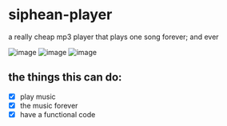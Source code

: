 # siphean-player
a really cheap mp3 player that plays one song forever; and ever

![image](https://github.com/user-attachments/assets/bffd0649-454c-4262-93f6-4d0744a4235d)
![image](https://github.com/user-attachments/assets/3916593d-52b4-4e42-b4c8-236d72607e15)
![image](https://github.com/user-attachments/assets/f77bd17a-e4ad-466b-b56c-b26313c3d293)


 ## the things this can do:
- [x] play music
- [x] the music forever
- [x] have a functional code
